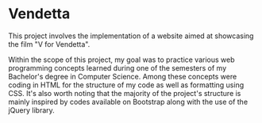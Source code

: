 # Vendetta

This project involves the implementation of a website aimed at showcasing the film "V for Vendetta". 

Within the scope of this project, my goal was to practice various web programming concepts learned during one of the semesters of my Bachelor's degree in Computer Science. Among these concepts were coding in HTML for the structure of my code as well as formatting using CSS. It's also worth noting that the majority of the project's structure is mainly inspired by codes available on Bootstrap along with the use of the jQuery library.
